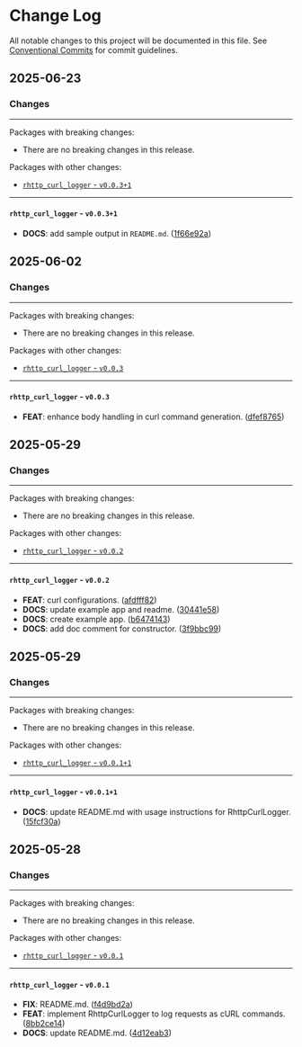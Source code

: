 # Change Log

All notable changes to this project will be documented in this file.
See [Conventional Commits](https://conventionalcommits.org) for commit guidelines.

## 2025-06-23

### Changes

---

Packages with breaking changes:

 - There are no breaking changes in this release.

Packages with other changes:

 - [`rhttp_curl_logger` - `v0.0.3+1`](#rhttp_curl_logger---v0031)

---

#### `rhttp_curl_logger` - `v0.0.3+1`

 - **DOCS**: add sample output in `README.md`. ([1f66e92a](https://github.com/albinpk/rhttp_curl_logger/commit/1f66e92a15de4ad79e26f82cf0cf09870590a32c))


## 2025-06-02

### Changes

---

Packages with breaking changes:

 - There are no breaking changes in this release.

Packages with other changes:

 - [`rhttp_curl_logger` - `v0.0.3`](#rhttp_curl_logger---v003)

---

#### `rhttp_curl_logger` - `v0.0.3`

 - **FEAT**: enhance body handling in curl command generation. ([dfef8765](https://github.com/albinpk/rhttp_curl_logger/commit/dfef876506176de94e6e2700020d932c082b17b9))


## 2025-05-29

### Changes

---

Packages with breaking changes:

 - There are no breaking changes in this release.

Packages with other changes:

 - [`rhttp_curl_logger` - `v0.0.2`](#rhttp_curl_logger---v002)

---

#### `rhttp_curl_logger` - `v0.0.2`

 - **FEAT**: curl configurations. ([afdfff82](https://github.com/albinpk/rhttp_curl_logger/commit/afdfff82c7a34e19fcfa22678e49f74ef7670b2e))
 - **DOCS**: update example app and readme. ([30441e58](https://github.com/albinpk/rhttp_curl_logger/commit/30441e58fa6a54aef44d5dfee3f895fbe67a0b33))
 - **DOCS**: create example app. ([b6474143](https://github.com/albinpk/rhttp_curl_logger/commit/b6474143648d9c6b7e36bbfdacc5ccb5495023bd))
 - **DOCS**: add doc comment for constructor. ([3f9bbc99](https://github.com/albinpk/rhttp_curl_logger/commit/3f9bbc99e4b749a467346e5a70f5583f11380f45))


## 2025-05-29

### Changes

---

Packages with breaking changes:

 - There are no breaking changes in this release.

Packages with other changes:

 - [`rhttp_curl_logger` - `v0.0.1+1`](#rhttp_curl_logger---v0011)

---

#### `rhttp_curl_logger` - `v0.0.1+1`

 - **DOCS**: update README.md with usage instructions for RhttpCurlLogger. ([15fcf30a](https://github.com/albinpk/rhttp_curl_logger/commit/15fcf30ac353d0bf1c1f0b5d6483275a4a796140))


## 2025-05-28

### Changes

---

Packages with breaking changes:

 - There are no breaking changes in this release.

Packages with other changes:

 - [`rhttp_curl_logger` - `v0.0.1`](#rhttp_curl_logger---v001)

---

#### `rhttp_curl_logger` - `v0.0.1`

 - **FIX**: README.md. ([f4d9bd2a](https://github.com/albinpk/rhttp_curl_logger/commit/f4d9bd2a2390d86e413a679c8ca9eb492ed4081f))
 - **FEAT**: implement RhttpCurlLogger to log requests as cURL commands. ([8bb2ce14](https://github.com/albinpk/rhttp_curl_logger/commit/8bb2ce146a3942e7ea97018bca0ce417bc497dca))
 - **DOCS**: update README.md. ([4d12eab3](https://github.com/albinpk/rhttp_curl_logger/commit/4d12eab3dba979199fa528ef1e567e5facafa3ab))

